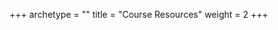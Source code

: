 +++
archetype = ""
title = "Course Resources"
weight = 2
+++


<!-- [Team GitHub Workflow]()({{<ref "./team-git-flow/_index.md" >}} "Team GitHub Workflow") -->